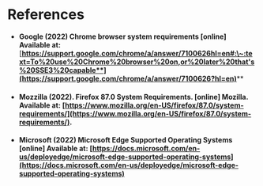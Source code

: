 # References

* **Google (2022) Chrome browser system requirements \[online] Available at:** [**https://support.google.com/chrome/a/answer/7100626hl=en#:\~:text=To%20use%20Chrome%20browser%20on,or%20later%20that's%20SSE3%20capable**](https://support.google.com/chrome/a/answer/7100626?hl=en)****
* #### Mozzilla (2022). Firefox 87.0 System Requirements. \[online] Mozilla. Available at: [https://www.mozilla.org/en-US/firefox/87.0/system-requirements/](https://www.mozilla.org/en-US/firefox/87.0/system-requirements/).
* #### Microsoft (2022) Microsoft Edge Supported Operating Systems \[online] Available at: [https://docs.microsoft.com/en-us/deployedge/microsoft-edge-supported-operating-systems](https://docs.microsoft.com/en-us/deployedge/microsoft-edge-supported-operating-systems)

